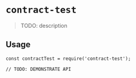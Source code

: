 # `contract-test`

> TODO: description

## Usage

```
const contractTest = require('contract-test');

// TODO: DEMONSTRATE API
```
